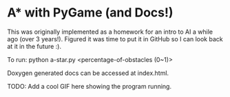 # A* with PyGame (and Docs!)

This was originally implemented as a homework for an intro to AI a while ago (over 3 years!). Figured it was time to put it in GitHub so I can look back at it in the future :).

To run:
    python a-star.py <square-map-size> <percentage-of-obstacles (0~1)>

Doxygen generated docs can be accessed at index.html.

TODO: Add a cool GIF here showing the program running.
